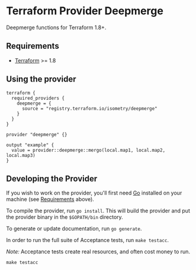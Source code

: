 # Terraform Provider Deepmerge

Deepmerge functions for Terraform 1.8+.

## Requirements

- [Terraform](https://developer.hashicorp.com/terraform/downloads) >= 1.8

## Using the provider

```hcl
terraform {
  required_providers {
    deepmerge = {
      source = "registry.terraform.io/isometry/deepmerge"
    }
  }
}

provider "deepmerge" {}

output "example" {
  value = provider::deepmerge::mergo(local.map1, local.map2, local.map3)
}
```

## Developing the Provider

If you wish to work on the provider, you'll first need [Go](http://www.golang.org) installed on your machine (see [Requirements](#requirements) above).

To compile the provider, run `go install`. This will build the provider and put the provider binary in the `$GOPATH/bin` directory.

To generate or update documentation, run `go generate`.

In order to run the full suite of Acceptance tests, run `make testacc`.

*Note:* Acceptance tests create real resources, and often cost money to run.

```shell
make testacc
```
